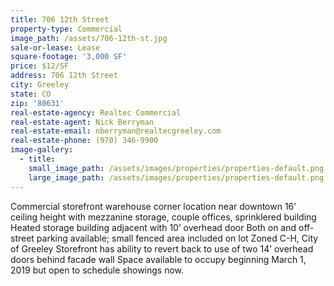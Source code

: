 ```yaml
---
title: 706 12th Street
property-type: Commercial
image_path: /assets/706-12th-st.jpg
sale-or-lease: Lease
square-footage: '3,000 SF'
price: $12/SF
address: 706 12th Street
city: Greeley
state: CO
zip: '80631'
real-estate-agency: Realtec Commercial
real-estate-agent: Nick Berryman
real-estate-email: nberryman@realtecgreeley.com
real-estate-phone: (970) 346-9900
image-gallery:
  - title:
    small_image_path: /assets/images/properties/properties-default.png
    large_image_path: /assets/images/properties/properties-default.png
---
```


Commercial storefront warehouse corner location near downtown 16’ ceiling height with mezzanine storage, couple offices, sprinklered building Heated storage building adjacent with 10’ overhead door Both on and off-street parking available; small fenced area included on lot Zoned C-H, City of Greeley Storefront has ability to revert back to use of two 14’ overhead doors behind facade wall Space available to occupy beginning March 1, 2019 but open to schedule showings now.